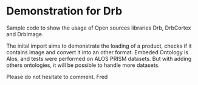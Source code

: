# Demonstration for Drb
Sample code to show the usage of Open sources libraries Drb, DrbCortex and DrbImage.

The inital import aims to demonstrate the loading of a product, checks if it contains image and convert it into an other format.
Embeded Ontology is Alos, and tests were performed on ALOS PRISM datasets. But with adding others ontologies, it will be possible to handle more datasets.


Please do not hesitate to comment.
Fred
